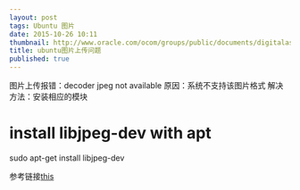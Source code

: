 ```yaml
---
layout: post
tags: Ubuntu 图片
date: 2015-10-26 10:11
thumbnail: http://www.oracle.com/ocom/groups/public/documents/digitalasset/016072_en.gif
title: ubuntu图片上传问题
published: true
--- 
```


图片上传报错：decoder jpeg not available
原因：系统不支持该图片格式
解决方法：安装相应的模块
# install libjpeg-dev with apt
sudo apt-get install libjpeg-dev

参考链接[this](http://stackoverflow.com/questions/8915296/python-image-library-fails-with-message-decoder-jpeg-not-available-pil "this")
